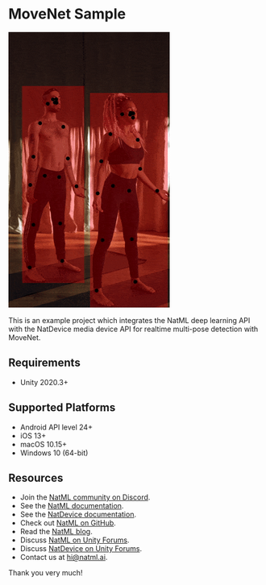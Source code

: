 # MoveNet Sample

![demo](demo.gif)

This is an example project which integrates the NatML deep learning API with the NatDevice media device API for realtime multi-pose detection with MoveNet.

## Requirements
- Unity 2020.3+

## Supported Platforms
- Android API level 24+
- iOS 13+
- macOS 10.15+
- Windows 10 (64-bit)

## Resources
- Join the [NatML community on Discord](https://hub.natml.ai/community).
- See the [NatML documentation](https://docs.natml.ai/unity).
- See the [NatDevice documentation](https://docs.natml.ai/natdevice).
- Check out [NatML on GitHub](https://github.com/natmlx).
- Read the [NatML blog](https://blog.natml.ai/).
- Discuss [NatML on Unity Forums](https://forum.unity.com/threads/open-beta-natml-machine-learning-runtime.1109339/).
- Discuss [NatDevice on Unity Forums](https://forum.unity.com/threads/natdevice-media-device-api.374690/).
- Contact us at [hi@natml.ai](mailto:hi@natml.ai).

Thank you very much!